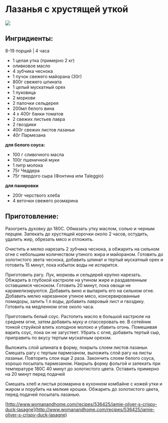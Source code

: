 # Лазанья с хрустящей уткой

![](https://s-media-cache-ak0.pinimg.com/564x/5f/e3/17/5fe31778438f369ecdca2f09b71e0e15.jpg)

## Ингридиенты:

8-19 порций \| 4 часа

* 1 целая утка \(примерно 2 кг\)
* оливковое масло
* 4 зубчика чеснока
* 1 пучок свежего майорана \(30г\)
* 800г свежего шпината
* 1 целый мускатный орех
* 1 луковица
* 2 моркови
* 2 палочки сельдерея
* 200мл белого вина
* 4 х 400г банки томатов
* 2 свежих листьев лавра
* 2 гвоздики
* 400г свежих листов лазаньи
* 40г Пармезана

**для белого соуса:** 

* 100 г сливочного масла
* 100г пшеничной муки
* 1 литр молока
* 75г Чеддера
* 75г твердого сыра \(Фонтина или Taleggio\)

**для панировки**

* 200г черствого хлеба
* 4 веточки свежего розмарина

## Приготовление:

Разогреть духовку до 180C. Обмазать утку маслом, солью и черным перцем. Запекать до хрустящей корочки около 2 часов, остудить, удалить жир, обрезать мясо и отложить.

Очистить и мелко нарезать 2 зубчика чеснока, а обжарить на сильном огне с небольшим количеством утиного жира и майораном. Готовить до золотистого звета чеснока, добавить шпинат и тертый мускатный орех и готовить 15 минут, пока избыток воды не испарится.

Приготовить рагу. Лук, морковь и сельдерей крупно нарезать. Обжарить в глубокой кастрюле на утином жире и раздавленным оставшимся чесноком. Готовить 20 минут, пока овощи не карамелизируются. Добавить вино и выпарить его на сильном огне. Добавить мелко нарезанное утиное мясо, консервированные помидоры, залить 1 л воды, добавить лавровый лист и гвоздику. Готовить на медленном огне около часа.

Приготовить белый соус. Растопить масло в большой кастрюле на среднем огне, затем добавить муку и спассеровать ее. В сотейник тонкой струйкой влить холодное молоко и убавить огонь. Помешивая варить соус, пока он не загустеет. Убрать с огня, добавить тертый сыр, приправить по вкусу тертым мускатным орехом.

Выложить слой шпината в форму, покрыть слоем листов лазаньи. Смешать рагу с тертым пармезаном, выложить слой рагу на листы лазаньи. Повторить слои еще 2 раза. Закончить слоем белого соуса, хорошо посыпать пармезаном. Накрыть форму фольгой и запекать при температуре 180C 40 минут до золотистого цвета. Оставить примерно на 20 минут перед подачей

Смешать хлеб и листья розмарина в кухонном комбайне с кожей утки и жиром и порубить на мелкие крошки. Обжарить до золотистого цвета, перед подачей посыпать лазанью.

[http://www.womanandhome.com/recipes/536425/jamie-oliver-s-crispy-duck-lasagne](http://www.womanandhome.com/recipes/536425/jamie-oliver-s-crispy-duck-lasagne)


